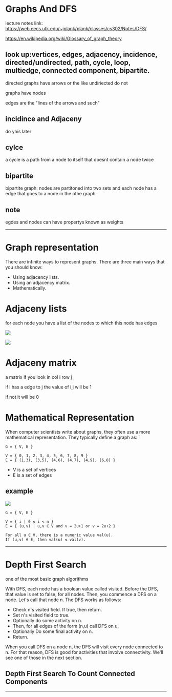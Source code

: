 # Graphs And DFS
lecture notes link: https://web.eecs.utk.edu/~jplank/plank/classes/cs302/Notes/DFS/

https://en.wikipedia.org/wiki/Glossary_of_graph_theory

look up:vertices, edges, adjacency, incidence, directed/undirected, path, cycle, loop, multiedge, connected component, bipartite.
---
directed graphs have arrows or the like 
undiriected do not


graphs have nodes

edges are the "lines of the arrows and such"


## incidince and Adjaceny

do yhis later

## cylce
a cycle is a path from a node to itself that doesnt contain a node twice

## bipartite

bipartite graph: nodes are partitoned into two sets and each node has a edge that goes to a node in the othe graph

## note
egdes and nodes can have propertys known as weights

---
# Graph representation

There are infinite ways to represent graphs. There are three main ways that you should know:
- Using adjacency lists.
- Using an adjacency matrix.
- Mathematically.


# Adjaceny lists

for each node you have a list of the nodes to which this node has edges

![](https://web.eecs.utk.edu/~jplank/plank/classes/cs302/Notes/DFS/img/g1.jpg)

![](https://web.eecs.utk.edu/~jplank/plank/classes/cs302/Notes/DFS/img/AdjList.jpg)

# Adjaceny matrix

a matrix if you look in col i row j

if i has a edge to j the value of i,j will be 1

if not it will be 0



# Mathematical Representation

When computer scientists write about graphs, they often use a more mathematical representation. They typically define a graph as: `
```
G = { V, E }

V = { 0, 1, 2, 3, 4, 5, 6, 7, 8, 9 }
E = { (1,3), (3,5), (4,6), (4,7), (4,9), (6,8) }
```
- V is a set of vertices
- E is a set of edges

## example

![](https://web.eecs.utk.edu/~jplank/plank/classes/cs302/Notes/DFS/img/PQ.jpg)
```
G = { V, E }

V = { i | 0 ≤ i < n }
E = { (u,v) | u,v ∈ V and v = 2u+1 or v = 2u+2 }

For all u ∈ V, there is a numeric value val(u).
If (u,v) ∈ E, then val(u) ≤ val(v).
```

---
# Depth First Search

one of the most basic graph algorithms

 With DFS, each node has a boolean value called visited. Before the DFS, that value is set to false, for all nodes. Then, you commence a DFS on a node. Let's call that node n. The DFS works as follows:
- Check n's visited field. If true, then return.
- Set n's visited field to true.
- Optionally do some activity on n.
- Then, for all edges of the form (n,u) call DFS on u.
- Optionally Do some final activity on n.
- Return.

When you call DFS on a node n, the DFS will visit every node connected to n. For that reason, DFS is good for activities that involve connectivity. We'll see one of those in the next section.


## Depth First Search To Count Connected Components
---
